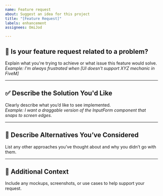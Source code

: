 ```yaml
---
name: Feature request
about: Suggest an idea for this project
title: "[Feature Request]"
labels: enhancement
assignees: OmiJod

---
```


## 🚩 Is your feature request related to a problem?
Explain what you're trying to achieve or what issue this feature would solve.  
*Example: I'm always frustrated when [UI doesn't support XYZ mechanic in FiveM]*

---

## ✅ Describe the Solution You'd Like
Clearly describe what you’d like to see implemented.  
*Example: I want a draggable version of the InputForm component that snaps to screen edges.*

---

## 🔁 Describe Alternatives You’ve Considered
List any other approaches you’ve thought about and why you didn’t go with them.

---

## 💬 Additional Context
Include any mockups, screenshots, or use cases to help support your request.
